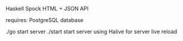 Haskell Spock HTML + JSON API

requires: PostgreSQL database


./go     start server
./start  start server using Halive for server live reload
